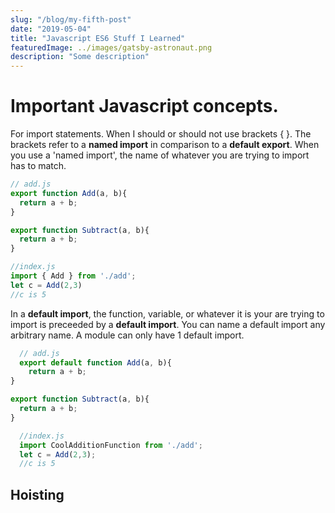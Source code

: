 ```yaml
---
slug: "/blog/my-fifth-post"
date: "2019-05-04"
title: "Javascript ES6 Stuff I Learned"
featuredImage: ../images/gatsby-astronaut.png
description: "Some description"
---
```




# Important Javascript concepts. 

For import statements. When I should or should not use brackets { }.
The brackets refer to a **named import** in comparison to a **default export**. 
When you use a 'named import', the name of whatever you are trying to import has to match. 

```javascript
// add.js
export function Add(a, b){
  return a + b;
}

export function Subtract(a, b){
  return a + b;
}
```

```javascript
//index.js
import { Add } from './add';
let c = Add(2,3)
//c is 5
```

In a **default import**, the function, variable, or whatever it is your are trying to import 
is preceeded by a **default import**. You can name a default import any arbitrary name. A module can only have 1 default import. 
```javascript
  // add.js
  export default function Add(a, b){
    return a + b;
}

export function Subtract(a, b){
  return a + b;
}
```

```js
  //index.js  
  import CoolAdditionFunction from './add';
  let c = Add(2,3);
  //c is 5
```

## Hoisting






